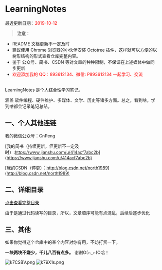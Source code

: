 # LearningNotes

最近更新日期：<font color="#ff0000">2019-10-12</font>

>**注意：**
>
* README 文档更新不一定及时
* 建议使用 Chrome 浏览器的小伙伴安装 Octotree 插件，这样就可以方便的以树形结构的形式查看仓库完整内容。
* 鉴于 公众号、简书、CSDN 等对文章的种种限制，不保证在上述媒体中做同步更新
* <font color="#ff0000">欢迎添加我的 QQ：893612134、微信: P893612134 一起学习、交流 </font>


<br>
LearningNotes 是个人综合性学习笔记。

涵盖 软件编程、硬件维护、多媒体、文学、历史等诸多方面。总之，看到啥，学到啥都会记录笔记总结。




## 一、个人其他连链

我的微信公众号：CnPeng

[我的简书（持续更新，但更新不一定及时）:https://www.jianshu.com/u/414acf7abc2b](https://www.jianshu.com/u/414acf7abc2b)

[我的CSDN（停更）：http://blog.csdn.net/north1989](http://blog.csdn.net/north1989)


## 二、详细目录

[点击查看完整目录](全部文章目录.md)

由于是通过代码读写的目录，所以，文章顺序可能有点混乱，后续后逐步优化

## 三、其他

如果你觉得这个仓库中的某个内容对你有用，不妨打赏一下。

**一块两块不嫌少，千儿八百有点多。** 谢谢O(∩_∩)O哈！

![k7CSBV.png](https://s2.ax1x.com/2019/02/28/k7CSBV.png) ![k79X1s.png](https://s2.ax1x.com/2019/02/28/k79X1s.png)
 

